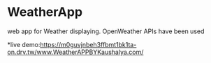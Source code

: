 # WeatherApp
web app for Weather displaying. OpenWeather  APIs have been used

*live demo:https://m0guvjnbeh3ffbmt1bk1ta-on.drv.tw/www.WeatherAPPBYKaushalya.com/
